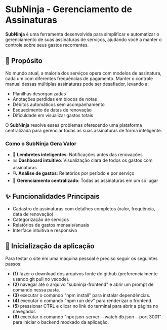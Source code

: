 # SubNinja - Gerenciamento de Assinaturas

**SubNinja** é uma ferramenta desenvolvida para simplificar e automatizar o gerenciamento de suas assinaturas de serviços, ajudando você a manter o controle sobre seus gastos recorrentes.

## 🚀 Propósito

No mundo atual, a maioria dos serviços opera com modelos de assinatura, cada um com diferentes frequências de pagamento. Manter o controle manual dessas múltiplas assinaturas pode ser desafiador, levando a:

- Planilhas desorganizadas
- Anotações perdidas em blocos de notas
- Débitos automáticos sem acompanhamento
- Esquecimento de datas de renovação
- Dificuldade em visualizar gastos totais

O **SubNinja** resolve esses problemas oferecendo uma plataforma centralizada para gerenciar todas as suas assinaturas de forma inteligente.

### Como o SubNinja Gera Valor

- 📅 **Lembretes inteligentes**: Notificações antes das renovações
- 📊 **Dashboard intuitivo**: Visualização clara de todos os gastos com assinaturas
- 🔍 **Análise de gastos**: Relatórios por período e por serviço
- 🔄 **Gerenciamento centralizado**: Todas as assinaturas em um só lugar

## ✨ Funcionalidades Principais

- Cadastro de assinaturas com detalhes completos (valor, frequência, data de renovação)
- Categorização de serviços
- Relatórios de gastos mensais/anuais
- Interface intuitiva e responsiva

## 📘 Inicialização da aplicação

Para testar o site em uma máquina pessoal é preciso seguir os seguintes passos:

- **(1)** fazer o download dos arquivos fonte do github (preferencialmente usando git pull no vscode).
- **(2)** navegar até o arquivo "subninja-frontend" e abrir um prompt de comando nessa pasta.
- **(3)** executar o comando "npm install" para instalar dependências.
- **(4)** executar o comando "npm run dev" para renderizar o frontend.
- **(5)** pressionar CTRL e clicar no link do terminal para abrir a página no navegador.
- **(6)** executar o comando "npx json-server --watch db.json --port 3001" para iniciar o backend mockado da aplicação.
